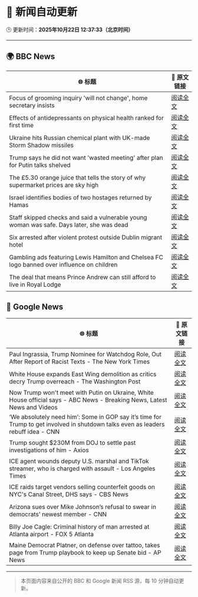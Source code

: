 # 🧠 新闻自动更新

🕒 更新时间：**2025年10月22日 12:37:33（北京时间）**

---

## 🌍 BBC News

| 🌐 标题 | 🔗 原文链接 |
|--------|-------------|
| Focus of grooming inquiry 'will not change', home secretary insists | [阅读全文](https://www.bbc.com/news/articles/c629zvnd5lno?at_medium=RSS&at_campaign=rss) |
| Effects of antidepressants on physical health ranked for first time | [阅读全文](https://www.bbc.com/news/articles/c9d65nqgd5zo?at_medium=RSS&at_campaign=rss) |
| Ukraine hits Russian chemical plant with UK-made Storm Shadow missiles | [阅读全文](https://www.bbc.com/news/articles/crmxjverzzro?at_medium=RSS&at_campaign=rss) |
| Trump says he did not want 'wasted meeting' after plan for Putin talks shelved | [阅读全文](https://www.bbc.com/news/articles/c4gjp73gp41o?at_medium=RSS&at_campaign=rss) |
| The £5.30 orange juice that tells the story of why supermarket prices are sky high | [阅读全文](https://www.bbc.com/news/articles/c397n3jl3z8o?at_medium=RSS&at_campaign=rss) |
| Israel identifies bodies of two hostages returned by Hamas | [阅读全文](https://www.bbc.com/news/articles/cd675jygwp1o?at_medium=RSS&at_campaign=rss) |
| Staff skipped checks and said a vulnerable young woman was safe. Days later, she was dead | [阅读全文](https://www.bbc.com/news/articles/cz91e1e23wzo?at_medium=RSS&at_campaign=rss) |
| Six arrested after violent protest outside Dublin migrant hotel | [阅读全文](https://www.bbc.com/news/articles/c629zg8v8jpo?at_medium=RSS&at_campaign=rss) |
| Gambling ads featuring Lewis Hamilton and Chelsea FC logo banned over influence on children | [阅读全文](https://www.bbc.com/news/articles/c87413n7wj1o?at_medium=RSS&at_campaign=rss) |
| The deal that means Prince Andrew can still afford to live in Royal Lodge | [阅读全文](https://www.bbc.com/news/articles/cgmx1gxv1e7o?at_medium=RSS&at_campaign=rss) |

## 📰 Google News

| 🌐 标题 | 🔗 原文链接 |
|--------|-------------|
| Paul Ingrassia, Trump Nominee for Watchdog Role, Out After Report of Racist Texts - The New York Times | [阅读全文](https://news.google.com/rss/articles/CBMihgFBVV95cUxQLVlCSzlvS2FtQjRTRDViU3ZKRkFhNHQwbmZnemVXNDRISXNPWmthT3FrNXJKU2xzQVpxRFo2WG9MZWtGUWh3bHBfeFVDVTZrdXpMVlRXaFNRbng5cTFwcXJLYmJEZDN5N3BmUkFBQnBwSzJQZmNCN20zT0UtMU5PWFZ4SW0xQQ?oc=5) |
| White House expands East Wing demolition as critics decry Trump overreach - The Washington Post | [阅读全文](https://news.google.com/rss/articles/CBMivgFBVV95cUxPSEpRRjFnZmlCZXZpbm9YM0Q1UWJBRVdmWUh6QUdiQTRxYWNOaUpzOC1rQWRCdnU1NldmcXc1anc3VGoxUW4xZEpZc1lKckUwMWRJLVJXbUhYUXZRMUlTSXVxT0d4dGlWSGVZbFRpeE02NDIybHZwRjF0bnRGaFRYMFZsY2s0c2RtZ1I4RU4yTWpScHlSb2pWUlY3amk3RTlfWlphVE0xOGdJSU5yQ2JpTUc5Zjk1RkI4c204Ump3?oc=5) |
| Now Trump won't meet with Putin on Ukraine, White House official says - ABC News - Breaking News, Latest News and Videos | [阅读全文](https://news.google.com/rss/articles/CBMipAFBVV95cUxOZUQ5TFBCbXkwWkNZdjQxSldfdE4yWXhBXzByZnVGLTF1cFZtWURBa1ItTVdEd3BISER4U2p0WlBlYUxiMWtKMDlkSzVPRExGRHBRcTNjTzdGSV91VlRBNVlaQnZ2YmFsLVRxTlJzVlZ3UlNOUTB0eTlyWXlDd0oxaUNjdkQxN1ZWTFEwNzFMUzRELUFXT3NxNlhvN1dFaUQ5TWVJMNIBqgFBVV95cUxPQUJiWmFPdGpjLVFqRXV2eU1HdVFJamFOdk1qYWlHZC1QaVRYVDRMOHF3Q09rSXN2ekZlSzRlUHRwSVpFNUlqMmtXVjVYdU40SWZBMHdFa3ctenhtWFBfT3NjMGhNbDAwQk5aY1N6UndDdmtWclhOUTJlMGtyYzR5YkxTMC10bWxFeFNNV2NQU3ZKaFpDWjRRamJ4dDdhRzd6U0ZKWS1jRnhQdw?oc=5) |
| ‘We absolutely need him’: Some in GOP say it’s time for Trump to get involved in shutdown talks even as leaders rebuff idea - CNN | [阅读全文](https://news.google.com/rss/articles/CBMiigFBVV95cUxNQmYxXzVlTTZkYVQ5ZjJUY0JpQjB4UlI0OHJRbV8wa05qMkhCQ2dtUk9idlVnSHEzSENzcHpVVUQ2eERydFpCRzRVbGhMaFdmZ3V1RDA5UHNZZmljOW90MHllQkJBV2Z5TjBiRDhVYjl5Yk55RWYxMlVzNFBIa3NJVEllWVZTMWZQbkE?oc=5) |
| Trump sought $230M from DOJ to settle past investigations of him - Axios | [阅读全文](https://news.google.com/rss/articles/CBMihwFBVV95cUxPMkoxMHpUU0UzVnlxV3VnU2dlZVFhNV85TWhudVNKV3Q4TmNBVWt6S2ZKVldMVmFoRnQ4QV9JY0RuZXo2QzhsejYxTEFka3M2dWZvRHJUbnNleUlDTEs0WlNLSWUxdDVKNS1xWUNOY285QVlXNDlrRXEzZjFkaF8wRnRoTW4xNWc?oc=5) |
| ICE agent wounds deputy U.S. marshal and TikTok streamer, who is charged with assault - Los Angeles Times | [阅读全文](https://news.google.com/rss/articles/CBMinwFBVV95cUxQbWptQlEzamU2a0FPQnozei1nU1VhSGlJV2d5WGYzVjVVWUlmQk03N2x6NHdjYTctS0hTNl9IazNxeUx4V3FtcGJ3NklrUUFnNXlHZnoxM1JONjktektZbks1ODMtckZQajJHTU5QdkdlZzN6TkwwNmZWYkxWN1B2THZkRWtJQkxmaGh1a05GYW15WW1JSVh5UmNQNWw0a2M?oc=5) |
| ICE raids target vendors selling counterfeit goods on NYC's Canal Street, DHS says - CBS News | [阅读全文](https://news.google.com/rss/articles/CBMid0FVX3lxTE1tZmNRWGt3cWVUaEVySnMtb21rYUN4YXlncV9CNG1jeEEtWG5jaTF3T0pyeC1YWW9BbTVxTHM5cV90ZUp4X0RxdGd5VkZiUmhYZ2Z5cFMzNmNvVGVpaTNSUlJUR2ZCUUc2TXdnbXlITVBVbEhFTEVR?oc=5) |
| Arizona sues over Mike Johnson’s refusal to swear in democrats’ newest member - CNN | [阅读全文](https://news.google.com/rss/articles/CBMihgFBVV95cUxQYTFMOTNTc285dFFYYmxYWjk5c0twZmJzZ01tUmFTanQ4cnd2WmdoQmNSaEZ1TFY0S3BrcDFiamJXbWo4ajBrTVRfTlZ1aE5mdURVQ2c1THdmZlZTVFFQZE9INzQzVV9lTml3RXBnY0NmRWU5NDExaDNNMU4yU0gtQlp3S2IxQQ?oc=5) |
| Billy Joe Cagle: Criminal history of man arrested at Atlanta airport - FOX 5 Atlanta | [阅读全文](https://news.google.com/rss/articles/CBMimgFBVV95cUxPbFhMUVR3cDBVWEtRNVBlWjlsdGJvbmlFVHBsNXJMZXZTWVFmUWhXazViTEY4SGFyeFMxajhRMGhXcVpyenJnSm9fb0FwWU9EWGtQOVRZRGpaeDBxeE5oNUQwYzdWNkYta1cxUjlEMkpUOXdEZFFDX1IxbElrdHdlcWh1RTlZM2RDNGpzVTJJSno3ZXRxWlZnWkJR0gGfAUFVX3lxTFBuMlgyMUtLNTlXMS1vVWNGdGo4UlNSQ0hjYjlhanl4N2t1SGRGb1pGVzBEeTBkd0luVjRnMVZVUzQxc0pKbzVLRG90Uk91a2t1eVBaQlBRYUdRNGtlVHRJcjVYVVA0bU5jbkFCLUxUbW5jV2RhamhHRmlnWkRTZWhMaVEtXzhVYVJEMndMRExOcmhoNEtHRXVaWldRZTNVYw?oc=5) |
| Maine Democrat Platner, on defense over tattoo, takes page from Trump playbook to keep up Senate bid - AP News | [阅读全文](https://news.google.com/rss/articles/CBMiqwFBVV95cUxNb3doaG1IZGsxeE1aNEMwX1B6cFQ5bXhWMXlIRm5lSS1vM3JjNXhsYS1fd3RxVFpHWlRqY1c4cFUtNE9JOFd6YUM0Y053VFV5TDM1NFYxU0tnSjV5RHdfMXNRWUR3M19RNjZlZXNwQmUtM3owQXpXcjVlWmhLVnpuLTdKSnZReVNSdzN1UTFaRENrdzYxNWNyeEZSakFOQnJ0UzNEaXV6OXNKT3c?oc=5) |

---
> 本页面内容来自公开的 BBC 和 Google 新闻 RSS 源，每 10 分钟自动更新。